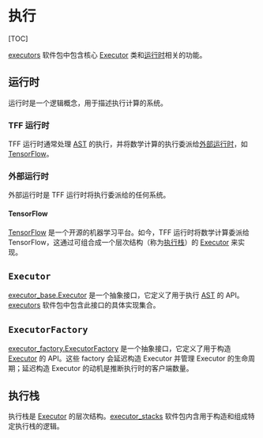 # 执行

[TOC]

[executors](https://github.com/tensorflow/federated/blob/main/tensorflow_federated/python/core/impl/executors) 软件包中包含核心 [Executor](#executor) 类和[运行时](#runtime)相关的功能。

## 运行时

运行时是一个逻辑概念，用于描述执行计算的系统。

### TFF 运行时

TFF 运行时通常处理 [AST](compilation.md#ast) 的执行，并将数学计算的执行委派给[外部运行时](#external-runtime)，如 [TensorFlow](#tensorflow)。

### 外部运行时

外部运行时是 TFF 运行时将执行委派给的任何系统。

#### TensorFlow

[TensorFlow](https://www.tensorflow.org/) 是一个开源的机器学习平台。如今，TFF 运行时将数学计算委派给 TensorFlow，这通过可组合成一个层次结构（称为[执行栈](#Executor)）的 [Executor](#execution-stack) 来实现。

## `Executor`

[executor_base.Executor](https://github.com/tensorflow/federated/blob/main/tensorflow_federated/python/core/impl/executors/executor_base.py) 是一个抽象接口，它定义了用于执行 [AST](compilation.md#ast) 的 API。[executors](https://github.com/tensorflow/federated/blob/main/tensorflow_federated/python/core/impl/executors) 软件包中包含此接口的具体实现集合。

## `ExecutorFactory`

[executor_factory.ExecutorFactory](https://github.com/tensorflow/federated/blob/main/tensorflow_federated/python/core/impl/executors/executor_factory.py) 是一个抽象接口，它定义了用于构造 [Executor](#executor) 的 API。这些 factory 会延迟构造 Executor 并管理 Executor 的生命周期；延迟构造 Executor 的动机是推断执行时的客户端数量。

## 执行栈

执行栈是 [Executor](#executor) 的层次结构。[executor_stacks](https://github.com/tensorflow/federated/blob/main/tensorflow_federated/python/core/impl/executor_stacks) 软件包内含用于构造和组成特定执行栈的逻辑。
